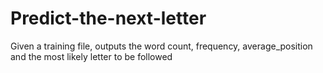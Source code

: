 # Predict-the-next-letter
Given a training file, outputs the word count, frequency, average_position and the most likely letter to be followed
